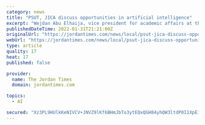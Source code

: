 ```yaml
---
category: news
title: "PSUT, JICA discuss opportunities in artificial intelligence"
excerpt: "Wejdan Abu Elhaija, vice president for academic affairs at the Princess Sumaya University for Technology (PSUT), on Monday received a delegation from the Japanese International Cooperation Agency (JICA) to discuss ways of joint cooperation in the field of artificial intelligence and innovation."
publishedDateTime: 2022-01-31T21:21:00Z
originalUrl: "https://jordantimes.com/news/local/psut-jica-discuss-opportunities-artificial-intelligence"
webUrl: "https://jordantimes.com/news/local/psut-jica-discuss-opportunities-artificial-intelligence"
type: article
quality: 17
heat: 17
published: false

provider:
  name: The Jordan Times
  domain: jordantimes.com

topics:
  - AI

secured: "Xz3PL9HUlkKeNIVCV+JNVZ9lKf6BHmJbTo3ytEQxQGH84yhQW3ltdP0I1XpE1QpKpapdUxsOjrPE1y1lGus9j3hYM/Y7ioZVTAUlXmxltmoH1z6u/QM67ryjKAwm642ql/tA6ABvm9p9gvQq9uOMzKT1C2zXEO7S4VzJC9m0MuZOq7JRc+CnqBeHnbYC+pqpQfyMDWWgTpsw8oal4sNwfZWSLWx8iR0GbOf2HAFw3JzmUWwJ1FVPExDoPUxzfOXPrI5zPtlrMcpOIoYKC9SAToXXsXhjVdqUR5UCMc30n1NC/GQcsJRglX/Q/FrOJE56mjyAkM+CfA4hFL774rfSx/lMpdIBnO3oku04IMPUNCk=;GutIvNvUYPXRFt4W/pV24A=="
---
```


